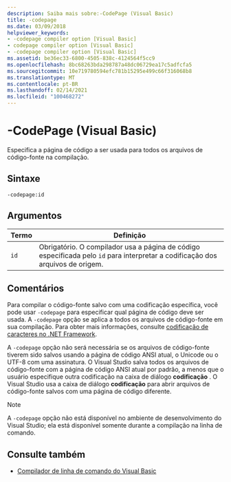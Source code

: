 ```yaml
---
description: Saiba mais sobre:-CodePage (Visual Basic)
title: -codepage
ms.date: 03/09/2018
helpviewer_keywords:
- -codepage compiler option [Visual Basic]
- codepage compiler option [Visual Basic]
- -codepage compiler option [Visual Basic]
ms.assetid: be36ec33-6800-4505-838c-4124564f5cc9
ms.openlocfilehash: 8bc68263bda298787a48dc06729ea17c5adfcfa5
ms.sourcegitcommit: 10e719780594efc781b15295e499c66f316068b8
ms.translationtype: MT
ms.contentlocale: pt-BR
ms.lasthandoff: 02/14/2021
ms.locfileid: "100468272"
---
```

# <a name="-codepage-visual-basic"></a>-CodePage (Visual Basic)

Especifica a página de código a ser usada para todos os arquivos de código-fonte na compilação.  
  
## <a name="syntax"></a>Sintaxe  
  
```console  
-codepage:id  
```  
  
## <a name="arguments"></a>Argumentos  
  
|Termo|Definição|  
|---|---|  
|`id`|Obrigatório. O compilador usa a página de código especificada pelo `id` para interpretar a codificação dos arquivos de origem.|  
  
## <a name="remarks"></a>Comentários  

 Para compilar o código-fonte salvo com uma codificação específica, você pode usar `-codepage` para especificar qual página de código deve ser usada. A `-codepage` opção se aplica a todos os arquivos de código-fonte em sua compilação. Para obter mais informações, consulte [codificação de caracteres no .NET Framework](../../../standard/base-types/character-encoding.md).  
  
 A `-codepage` opção não será necessária se os arquivos de código-fonte tiverem sido salvos usando a página de código ANSI atual, o Unicode ou o UTF-8 com uma assinatura. O Visual Studio salva todos os arquivos de código-fonte com a página de código ANSI atual por padrão, a menos que o usuário especifique outra codificação na caixa de diálogo **codificação** . O Visual Studio usa a caixa de diálogo **codificação** para abrir arquivos de código-fonte salvos com uma página de código diferente.  
  
> [!NOTE]
> A `-codepage` opção não está disponível no ambiente de desenvolvimento do Visual Studio; ela está disponível somente durante a compilação na linha de comando.  
  
## <a name="see-also"></a>Consulte também

- [Compilador de linha de comando do Visual Basic](index.md)
